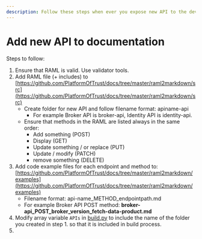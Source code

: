 ```yaml
---
description: Follow these steps when ever you expose new API to the developers.
---
```


# Add new API to documentation

Steps to follow: 

1. Ensure that RAML is valid. Use validator tools. 
2. Add RAML file \(+ includes\) to [https://github.com/PlatformOfTrust/docs/tree/master/raml2markdown/src](https://github.com/PlatformOfTrust/docs/tree/master/raml2markdown/src) 
   * Create folder for new API and follow filename format: apiname-api
     * For example Broker API is broker-api, Identity API is identity-api. 
   * Ensure that methods in the RAML are listed always in the same order:
     * Add something \(POST\)
     * Display \(GET\)
     * Update something / or replace \(PUT\)
     * Update / modify \(PATCH\)
     * remove something \(DELETE\)
3. Add code example files for each endpoint and method to: [https://github.com/PlatformOfTrust/docs/tree/master/raml2markdown/examples](https://github.com/PlatformOfTrust/docs/tree/master/raml2markdown/examples)
   * Filename format: api-name\_METHOD\_endpointpath.md
   * For example Broker API POST method: **broker-api\_POST\_broker\_version\_fetch-data-product.md**
4. Modify array variable `APIs` in [build.py](https://github.com/PlatformOfTrust/docs/blob/master/raml2markdown/build.py) to include the name of the folder you created in step 1. so that it is included in build process.  
5. 


